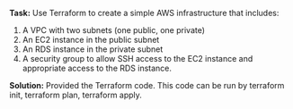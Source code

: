 **Task:** Use Terraform to create a simple AWS infrastructure that includes:
1. A VPC with two subnets (one public, one private)
2. An EC2 instance in the public subnet
3. An RDS instance in the private subnet
4. A security group to allow SSH access to the EC2 instance and appropriate access to the RDS instance.

**Solution:** Provided the Terraform code. This code can be run by terraform init, terraform plan, terraform apply.
